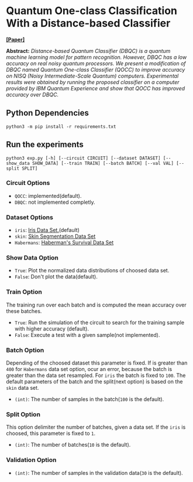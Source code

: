 # Quantum One-class Classification With a Distance-based Classifier
[**[Paper]**](https://arxiv.org/abs/2007.16200)

**Abstract:** *Distance-based Quantum Classifier (DBQC) is a quantum machine learning model for pattern recognition. However, DBQC has a low accuracy on real noisy quantum processors. We present a modification of DBQC named Quantum One-class Classifier (QOCC) to improve accuracy on NISQ (Noisy Intermediate-Scale Quantum) computers. Experimental results were obtained by running the proposed classifier on a computer provided by IBM Quantum Experience and show that QOCC has improved accuracy over DBQC.*

## Python Dependencies

    python3 -m pip install -r requirements.txt

## Run the experiments

    python3 exp.py [-h] [--circuit CIRCUIT] [--dataset DATASET] [--show_data SHOW_DATA] [--train TRAIN] [--batch BATCH] [--val VAL] [--split SPLIT]

### Circuit Options

- `QOCC`: implemented(default).
- `DBQC`: not implemented completly.

### Dataset Options

- `iris`: [Iris Data Set.](https://archive.ics.uci.edu/ml/datasets/iris)(default)
- `skin`: [Skin Segmentation Data Set](https://archive.ics.uci.edu/ml/datasets/Skin+Segmentation)
- `Habermans`: [Haberman's Survival Data Set](https://archive.ics.uci.edu/ml/datasets/Haberman%27s+Survival)

### Show Data Option

- `True`: Plot the normalized data distributions of choosed data set.
- `False`: Don't plot the data(default).

### Train Option
The training run over each batch and is computed the mean accuracy over these batches.

- `True`: Run the simulation of the circuit to search for the training sample with higher accuracy (default).
- `False`: Execute a test with a given sample(not implemented).

### Batch Option
Depending of the choosed dataset this parameter is fixed. If is greater than `400` for `Habermans` data set option, ocur an error, because the batch is greater than the data set resampled. For `iris` the batch is fixed to `100`. The default parameters of the batch and the split(next option) is based on the `skin` data set.

- `(int)`: The number of samples in the batch(`100` is the default).

### Split Option
This option delimiter the number of batches, given a data set. If the `iris` is choosed, this parameter is fixed to `1`.

- `(int)`: The number of batches(`10` is the default).

### Validation Option

- `(int)`: The number of samples in the validation data(`30` is the default).

